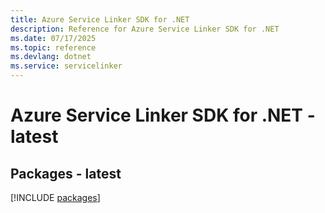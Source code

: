 ```yaml
---
title: Azure Service Linker SDK for .NET
description: Reference for Azure Service Linker SDK for .NET
ms.date: 07/17/2025
ms.topic: reference
ms.devlang: dotnet
ms.service: servicelinker
---
```

# Azure Service Linker SDK for .NET - latest
## Packages - latest
[!INCLUDE [packages](service-linker-index.md)]